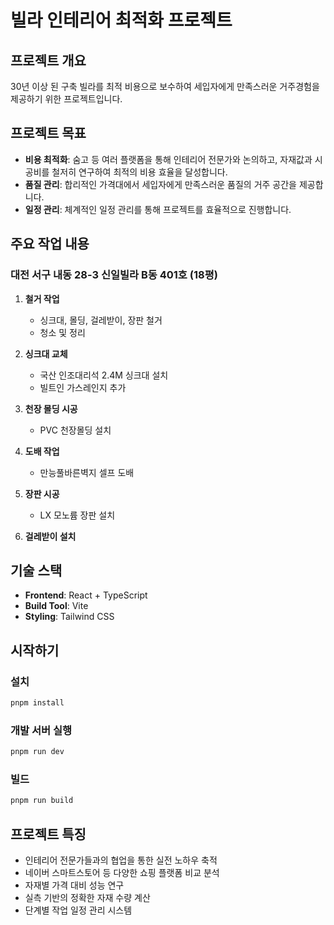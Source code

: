 # 빌라 인테리어 최적화 프로젝트

## 프로젝트 개요

30년 이상 된 구축 빌라를 최적 비용으로 보수하여 세입자에게 만족스러운 거주경험을 제공하기 위한 프로젝트입니다.

## 프로젝트 목표

- **비용 최적화**: 숨고 등 여러 플랫폼을 통해 인테리어 전문가와 논의하고, 자재값과 시공비를 철저히 연구하여 최적의 비용 효율을 달성합니다.
- **품질 관리**: 합리적인 가격대에서 세입자에게 만족스러운 품질의 거주 공간을 제공합니다.
- **일정 관리**: 체계적인 일정 관리를 통해 프로젝트를 효율적으로 진행합니다.

## 주요 작업 내용

### 대전 서구 내동 28-3 신일빌라 B동 401호 (18평)

1. **철거 작업**
   - 싱크대, 몰딩, 걸레받이, 장판 철거
   - 청소 및 정리

2. **싱크대 교체**
   - 국산 인조대리석 2.4M 싱크대 설치
   - 빌트인 가스레인지 추가

3. **천장 몰딩 시공**
   - PVC 천장몰딩 설치

4. **도배 작업**
   - 만능풀바른벽지 셀프 도배

5. **장판 시공**
   - LX 모노륨 장판 설치

6. **걸레받이 설치**

## 기술 스택

- **Frontend**: React + TypeScript
- **Build Tool**: Vite
- **Styling**: Tailwind CSS

## 시작하기

### 설치

```bash
pnpm install
```

### 개발 서버 실행

```bash
pnpm run dev
```

### 빌드

```bash
pnpm run build
```

## 프로젝트 특징

- 인테리어 전문가들과의 협업을 통한 실전 노하우 축적
- 네이버 스마트스토어 등 다양한 쇼핑 플랫폼 비교 분석
- 자재별 가격 대비 성능 연구
- 실측 기반의 정확한 자재 수량 계산
- 단계별 작업 일정 관리 시스템

